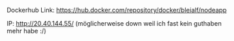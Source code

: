 Dockerhub Link: https://hub.docker.com/repository/docker/bleialf/nodeapp

IP: http://20.40.144.55/ (möglicherweise down weil ich fast kein guthaben mehr habe :/)